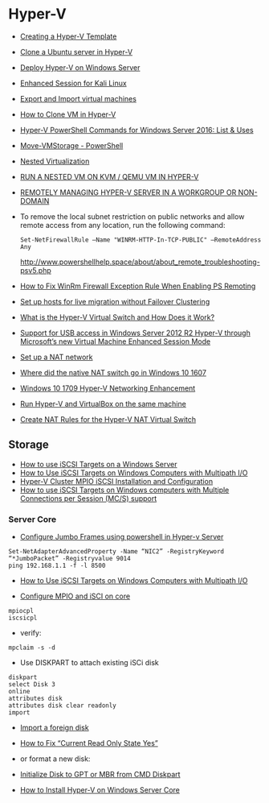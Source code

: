 # Hyper-V

- [Creating a Hyper-V Template](http://www.agileit.com/news/creating-a-hyper-v-template/)
- [Clone a Ubuntu server in Hyper-V](https://4sysops.com/archives/clone-a-ubuntu-server-in-hyper-v-2012-r2/)
- [Deploy Hyper-V on Windows Server](https://docs.microsoft.com/en-us/windows-server/virtualization/hyper-v/deploy/deploy-hyper-v-on-windows-server)
- [Enhanced Session for Kali Linux](https://gist.github.com/mimura1133/25451be04929d65993e0fb658d0b6890)
- [Export and Import virtual machines](https://docs.microsoft.com/en-us/windows-server/virtualization/hyper-v/deploy/export-and-import-virtual-machines)
- [How to Clone VM in Hyper-V](https://techjourney.net/how-to-clone-vm-virtual-machine-in-hyper-v/)
- [Hyper-V PowerShell Commands for Windows Server 2016: List & Uses](https://study.com/academy/lesson/hyper-v-powershell-commands-for-windows-server-2016-list-uses.html)
- [Move-VMStorage - PowerShell](https://docs.microsoft.com/en-us/powershell/module/hyper-v/move-vmstorage?view=win10-ps)
- [Nested Virtualization](https://docs.microsoft.com/en-us/virtualization/hyper-v-on-windows/user-guide/nested-virtualization)
- [RUN A NESTED VM ON KVM / QEMU VM IN HYPER-V](https://timothygruber.com/hyper-v-2/run-a-nested-vm-on-kvm-qemu-vm-in-hyper-v/)
- [REMOTELY MANAGING HYPER-V SERVER IN A WORKGROUP OR NON-DOMAIN](https://timothygruber.com/hyper-v-2/remotely-managing-hyper-v-server-in-a-workgroup-or-non-domain/)
- To remove the local subnet restriction on public networks and allow
remote access from any location, run the following command:

  ```Set-NetFirewallRule –Name "WINRM-HTTP-In-TCP-PUBLIC" –RemoteAddress Any```

  <http://www.powershellhelp.space/about/about_remote_troubleshooting-psv5.php>

- [How to Fix WinRm Firewall Exception Rule When Enabling PS Remoting](https://www.faqforge.com/powershell/fix-winrm-firewall-exception-rule-enabling-ps-remoting/)
- [Set up hosts for live migration without Failover Clustering](https://docs.microsoft.com/en-us/windows-server/virtualization/hyper-v/deploy/set-up-hosts-for-live-migration-without-failover-clustering)
- [What is the Hyper-V Virtual Switch and How Does it Work?](https://www.altaro.com/hyper-v/the-hyper-v-virtual-switch-explained-part-1/)
- [Support for USB access in Windows Server 2012 R2 Hyper-V through Microsoft’s new Virtual Machine Enhanced Session Mode](http://www.msserverpro.com/support-for-usb-access-in-windows-server-2012-r2-hyper-v-through-microsofts-new-virtual-machine-enhanced-session-mode/)
- [Set up a NAT network](https://docs.microsoft.com/en-us/virtualization/hyper-v-on-windows/user-guide/setup-nat-network)
- [Where did the native NAT switch go in Windows 10 1607](https://4sysops.com/archives/where-did-the-native-nat-switch-go-in-windows-10-1607/)
- [Windows 10 1709 Hyper-V Networking Enhancement](https://blogs.technet.microsoft.com/nextnextfinish/2018/02/02/windows-10-1709-hyper-v-networking-enhancement/)
- [Run Hyper-V and VirtualBox on the same machine](https://derekgusoff.wordpress.com/2012/09/05/run-hyper-v-and-virtualbox-on-the-same-machine/)
- [Create NAT Rules for the Hyper-V NAT Virtual Switch](https://petri.com/create-nat-rules-hyper-v-nat-virtual-switch)

## Storage

- [How to use iSCSI Targets on a Windows Server](https://kb.synology.com/en-global/DSM/tutorial/How_to_use_iSCSI_Targets_on_a_Windows_Server)
- [How to Use iSCSI Targets on Windows Computers with Multipath I/O](https://kb.synology.com/en-global/DSM/tutorial/How_to_Use_iSCSI_Targets_on_Windows_Computers_with_Multipath_I_O)
- [Hyper-V Cluster MPIO iSCSI Installation and Configuration](https://www.virtualizationhowto.com/2018/08/hyper-v-cluster-mpio-iscsi-installation-and-configuration/)
- [How to use iSCSI Targets on Windows computers with Multiple Connections per Session (MC/S) support](https://kb.synology.com/en-global/DSM/tutorial/How_to_use_iSCSI_Targets_on_Windows_computers_with_Multiple_Connections_per_Session_MC_S_support)

### Server Core

- [Configure Jumbo Frames using powershell in Hyper-v Server](https://www.itwithsathish.com/2021/04/29/configure-jumbo-frames-using-powershell-in-hyper-v-server/)

```
Set-NetAdapterAdvancedProperty -Name “NIC2” -RegistryKeyword “*JumboPacket” -Registryvalue 9014
ping 192.168.1.1 -f -l 8500
```

- [How to Use iSCSI Targets on Windows Computers with Multipath I/O](https://kb.synology.com/en-global/DSM/tutorial/How_to_Use_iSCSI_Targets_on_Windows_Computers_with_Multipath_I_O)

- [Configure MPIO and iSCI on core](https://www.virtualizationhowto.com/2018/08/hyper-v-cluster-mpio-iscsi-installation-and-configuration/)

```
mpiocpl
iscsicpl
```

- verify:

```
mpclaim -s -d
```

- Use DISKPART to attach existing iSCi disk

```
diskpart
select Disk 3
online
attributes disk
attributes disk clear readonly
import
```

- [Import a foreign disk](https://docs.microsoft.com/en-us/windows-server/administration/windows-commands/import_1)
- [How to Fix “Current Read Only State Yes”](https://www.diskpart.com/articles/current-read-only-state-yes-1881.html)

- or format a new disk:
- [Initialize Disk to GPT or MBR from CMD Diskpart](https://macrorit.com/partition-magic-manager/initialize-disk-gpt-mbr-from-cmd-diskpart.html)

- [How to Install Hyper-V on Windows Server Core](https://petri.com/how-to-install-hyper-v-on-windows-server-core/)
